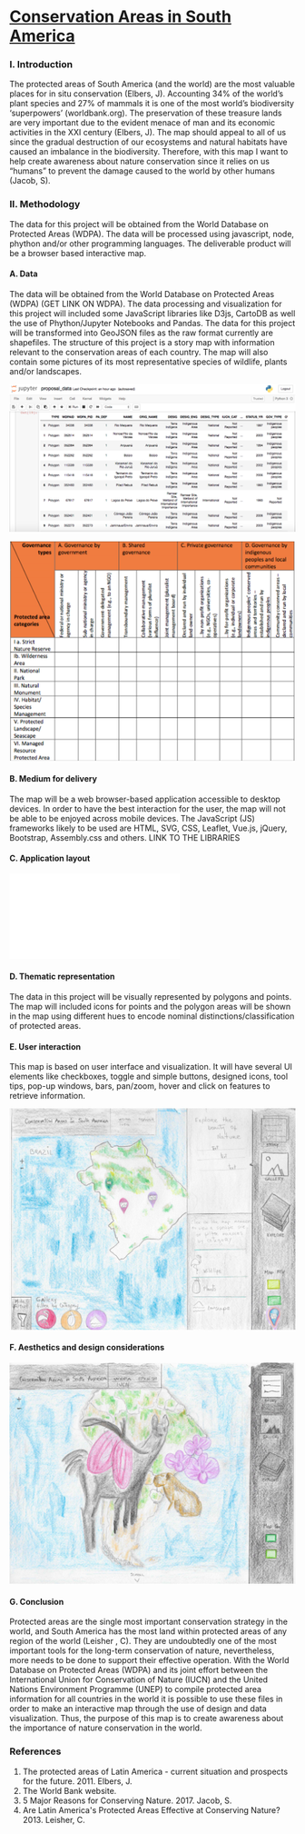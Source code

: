 # [Conservation Areas in South America](https://geo.gob.bo/geonetwork/srv/eng/catalog.search#/metadata/46bb6940-2f29-40bd-a330-64edd523a3e9)

### I. Introduction

The protected areas of South America (and the world) are the most valuable places for in situ conservation (Elbers, J).  Accounting 34% of the world’s plant species and 27% of mammals it is one of the most world’s biodiversity ‘superpowers’ (worldbank.org). The preservation of these treasure lands are very important due to the evident menace of man and its economic activities in the XXI century (Elbers, J). The map should appeal to all of us since the gradual destruction of our ecosystems and natural habitats have caused an imbalance in the biodiversity. Therefore, with this map I want to help create awareness about nature conservation since it relies on us “humans” to prevent the damage caused to the world by other humans (Jacob, S).

### II. Methodology

The data for this project will be obtained from the World Database on Protected Areas (WDPA). The data will be processed using javascript, node, phython and/or other programming languages. The deliverable product will be a browser based interactive map. 

#### A. Data

The data will be obtained from the World Database on Protected Areas (WDPA) (GET LINK ON WDPA). The data processing and visualization for this project will included some JavaScript libraries like D3js, CartoDB as well the use of Phython/Jupyter Notebooks and Pandas. 
The data for this project will be transformed into GeoJSON files as the raw format currently are shapefiles. The structure of this project is a story map with information relevant to the conservation areas of each country. The map will also contain some pictures of its most representative species of wildlife, plants and/or landscapes.

![mockup1](pics/pandas_data.png)

![mockup2](pics/IUCN.png)

#### B. Medium for delivery

The map will be a web browser-based application accessible to desktop devices. In order to have the best interaction for the user, the map will not be able to be enjoyed across mobile devices. The JavaScript (JS) frameworks likely to be used are HTML, SVG, CSS, Leaflet, Vue.js, jQuery, Bootstrap, Assembly.css and others. 
LINK TO THE LIBRARIES

#### C. Application layout

![mockup3](pics/application_layout_mockup.pdf)

#### D. Thematic representation

The data in this project will be visually represented by polygons and points. The map will included icons for points and the polygon areas will be shown in the map using different hues to encode nominal distinctions/classification of protected areas. 

#### E. User interaction

This map is based on user interface and visualization. It will have several UI elements like checkboxes, toggle and simple buttons, designed icons, tool tips, pop-up windows, bars, pan/zoom, hover and click on features to retrieve information. 

![mockup4](pics/user_interaction_mockup.jpg)

#### F. Aesthetics and design considerations

![mockup5](pics/introduction_mockup.jpg)

#### G. Conclusion

Protected areas are the single most important conservation strategy in the world, and South America has the most land within protected areas of any region of the world (Leisher , C). They are undoubtedly one of the most important tools for the long-term conservation of nature, nevertheless, more needs to be done to support their effective operation. 
With the World Database on Protected Areas (WDPA) and its joint effort between the International Union for Conservation of Nature (IUCN) and the United Nations Environment Programme (UNEP) to compile protected area information for all countries in the world it is possible to use these files in order to make an interactive map through the use of design and data visualization. Thus, the purpose of this map is to create awareness about the importance of nature conservation in the world.


### References

1. The protected areas of Latin America - current situation and prospects for the future. 2011. Elbers, J. 
2. The World Bank website.
3. 5 Major Reasons for Conserving Nature. 2017. Jacob, S.
4. Are Latin America's Protected Areas Effective at Conserving Nature? 2013. Leisher, C. 